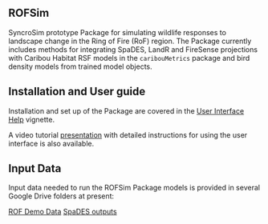 ## ROFSim
SyncroSim prototype Package for simulating wildlife responses to landscape change in the Ring of Fire (RoF) region. The Package currently includes methods for integrating SpaDES, LandR and FireSense projections with Caribou Habitat RSF models in the `caribouMetrics` package and bird density models from trained model objects.

## Installation and User guide
Installation and set up of the Package are covered in the [User Interface Help](https://landscitech.github.io/caribouMetrics/articles/UI_help.html) vignette. 

A video tutorial [presentation](https://drive.google.com/file/d/1CwnPpIjPI0P6wG2t2LW_f3NEBOhqSWT7/view) with detailed instructions for using the user interface is also available. 

## Input Data
Input data needed to run the ROFSim Package models is provided in several Google Drive folders at present:

[ROF Demo Data](https://drive.google.com/file/d/1fkH66AlccUSDljet-ZASOuuBKHX0C4qz/view?usp=sharing)
[SpaDES outputs](https://drive.google.com/file/d/1OVexzRZbTRCLnWAnHr_8k7GxEcQ_nRc8/view?usp=sharing) 